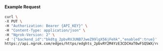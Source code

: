 <!-- Code generated for API Clients. DO NOT EDIT. -->

#### Example Request

```bash
curl \
-X PUT \
-H "Authorization: Bearer {API_KEY}" \
-H "Content-Type: application/json" \
-H "Ngrok-Version: 2" \
-d '{"backend_id":"bkdtg_2pbvRVJUNB7JweZ99lgX56jFehk","enabled":true}' \
https://api.ngrok.com/edges/https/edghts_2pbvRY2M4YzE3CDCHaT0wFSQSWX/routes/edghtsrt_2pbvRaF2b9NkySiC4BhEfo8QWvK/backend
```
